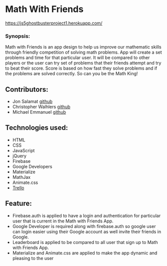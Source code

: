 # Math With Friends
https://js5ghostbusterproject1.herokuapp.com/
### Synopsis:
Math with Friends is an app design to help us improve our mathematic skills through friendly competition of solving math problems. 
App will create a set problems and time for that particular user. 
It will be compared to other players or the user can try set of problems that their friends attempt and try to beat their score.
Score is based on how fast they solve problems and if the problems are solved correctly. So can you be the Math King!

## Contributors:
+ Jon Salamat [github](https://github.com/jsalamat)
+ Christopher Walhlers [github](https://github.com/cwahlers)
+ Michael Emmanuel [github](https://github.com/mike092235)

## Technologies used:
+ HTML
+ CSS
+ JavaScript
+ jQuery
+ Firebase
+ Google Developers
+ Materialize
+ MathJax
+ Animate.css
+ [Trello](https://trello.com/b/afMd9uru/ghostbuster-group-project-1)

## Feature:
+ Firebase.auth  is applied to have a login and authentication for particular user that is current in the Math with Friends App.
+ Google Developer is required along with firebase.auth so google user can login easier using their Google account as well invite their friends in Google.
+ Leaderboard is applied to be compared to all user that sign up to Math with Friends App.
+ Materialize and Animate.css are applied to make the app dynamic and pleasing to the user